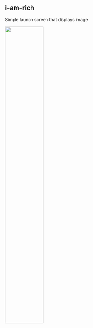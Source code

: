 
## i-am-rich
Simple launch screen that displays image

<img src="https://user-images.githubusercontent.com/91916741/180169158-c2b81383-2097-44ab-8fd4-5f3bb1f4ce2a.png" width="50%" />
